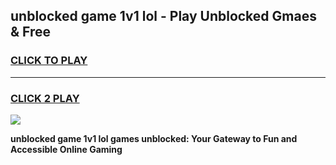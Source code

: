
## unblocked game 1v1 lol - Play Unblocked Gmaes & Free
<h3>
<a href="https://news.freeplayer.one?title=unblocked_game_1v1_lol&ref=23F">CLICK TO PLAY</a></h3>
<hr>

<h3>
<a href="https://news.freeplayer.one?title=unblocked_game_1v1_lol&ref=23F">CLICK 2 PLAY</a>
  
</h3>

<a href="https://news.freeplayer.one?title=unblocked_game_1v1_lol&ref=23F/"><img src="https://clearcache.store/games.png"></a>


**unblocked game 1v1 lol games unblocked: Your Gateway to Fun and Accessible Online Gaming**
